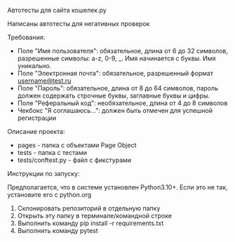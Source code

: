 Автотесты для сайта кошелек.ру

Написаны автотесты для негативных проверок

Требования:

- Поле "Имя пользователя": обязательное, длина от 6 до 32 символов, разрешенные символы: a-z, 0-9, _. Имя начинается с
  буквы. Имя уникально.
- Поле "Электронная почта": обязательное, разрешенный формат username@test.ru
- Поле "Пароль": обязательное, длина от 8 до 64 символов, пароль должен содержать строчные буквы, заглавные буквы и
  цифры.
- Поле "Реферальный код": необязательное, длина от 4 до 8 символов
- Чекбокс "Я соглашаюсь...": должен быть отмечен для успешной регистрации

Описание проекта:

* pages - папка с объектами Page Object
* tests - папка с тестами
* tests/conftest.py - файл с фикстурами

Инструкции по запуску:

Предполагается, что в системе установлен Python3.10+. Если это не так, установите его с python.org

1. Склонировать репозиторий в отдельную папку
2. Открыть эту папку в терминале/командной строке
3. Выполнить команду pip install -r requirements.txt
4. Выполнить команду pytest
